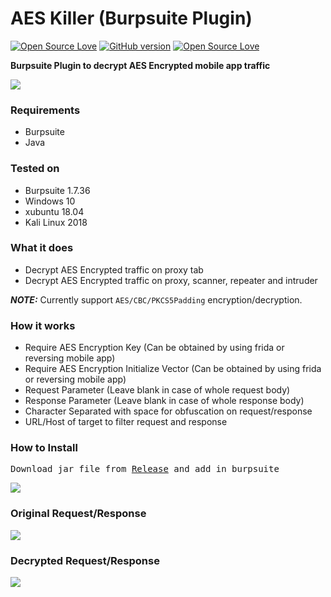 # AES Killer (Burpsuite Plugin)
[![Open Source Love](https://badges.frapsoft.com/os/v1/open-source.svg?v=102)](https://github.com/ellerbrock/open-source-badge/)
[![GitHub version](https://d25lcipzij17d.cloudfront.net/badge.svg?id=gh&type=0.2&v=2.0&x2=0)](http://badge.fury.io/gh/boennemann%2Fbadges)
[![Open Source Love](https://badges.frapsoft.com/os/mit/mit.svg?v=102)](https://github.com/ellerbrock/open-source-badge/)

**Burpsuite Plugin to decrypt AES Encrypted mobile app traffic**

<img src="https://i.imgur.com/qjUqRW5.png" />

### Requirements
- Burpsuite
- Java

### Tested on
- Burpsuite 1.7.36
- Windows 10
- xubuntu 18.04
- Kali Linux 2018

### What it does
- Decrypt AES Encrypted traffic on proxy tab 
- Decrypt AES Encrypted traffic on proxy, scanner, repeater and intruder

***NOTE:*** Currently support `AES/CBC/PKCS5Padding` encryption/decryption.

### How it works
- Require AES Encryption Key (Can be obtained by using frida or reversing mobile app)
- Require AES Encryption Initialize Vector (Can be obtained by using frida or reversing mobile app)
- Request Parameter (Leave blank in case of whole request body)
- Response Parameter (Leave blank in case of whole response body)
- Character Separated with space for obfuscation on request/response 
- URL/Host of target to filter request and response

### How to Install
<pre>Download jar file from <a href="https://github.com/Ebryx/AES-Killer/releases/download/3.0/AES_Killer.jar" target="_blank">Release</a> and add in burpsuite</pre>

<img src="https://i.imgur.com/tAsxDnx.gif" />

### Original Request/Response
<img src="https://i.imgur.com/FY18Toe.png" />

### Decrypted Request/Response
<img src="https://i.imgur.com/c9xSclU.png" />

